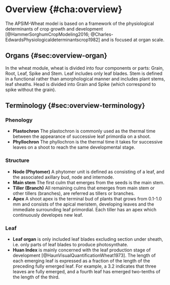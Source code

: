 # Overview {#cha:overview}

The APSIM-Wheat model is based on a framework of the physiological determinants of crop growth and development [@HammerSorghumCropModeling2016; @Charles-EdwardsPhysiologicaldeterminantscrop1982] and is focused at organ scale. 


## Organs {#sec:overview-organ}

In the wheat module, wheat is divided into four components or parts: Grain, Root, Leaf, Spike and Stem. Leaf includes only leaf blades. Stem is defined in a functional rather than amorphological manner and includes plant stems, leaf sheaths. Head is divided into Grain and Spike (which correspond to spike without the grain).


## Terminology {#sec:overview-terminology}


### Phenology 
- **Plastochron** The plastochron is commonly used as the thermal time between the appearance of  successive leaf primordia on a shoot.
- **Phyllochron** The phyllochron is the thermal time it takes for successive leaves on a shoot to reach the same developmental stage.

### Structure 
- **Node (Phytomer)** A phytomer unit is defined as consisting of a leaf, and the associated axillary bud, node and internode.
- **Main stem** The first culm that emerges from the seeds is the main stem.
- **Tiller (Branch)** All remaining culms that emerges from main stem or other tillers (branches), are referred as tillers or branches.
- **Apex**  A shoot apex is the terminal bud of plants that grows from 0.1-1.0 mm and consists of the apical meristem, developing leaves and the immediate surrounding leaf primordial. Each tiller has an apex which continuously developes new leaf. 


### Leaf
- **Leaf organ** is only included leaf blades excluding section under sheath, i.e. only parts of leaf blades to produce photosynthate. 
- **Huan Index** is mainly concerned with the leaf production stage of development [@HaunVisualQuantificationWheat1973]. The length of each emerging leaf is expressed as a fraction of the length of the preceding fully emerged leaf. For example, a 3.2 indicates that three leaves are fully emerged, and a fourth leaf has emerged two-tenths of the length of the third.
